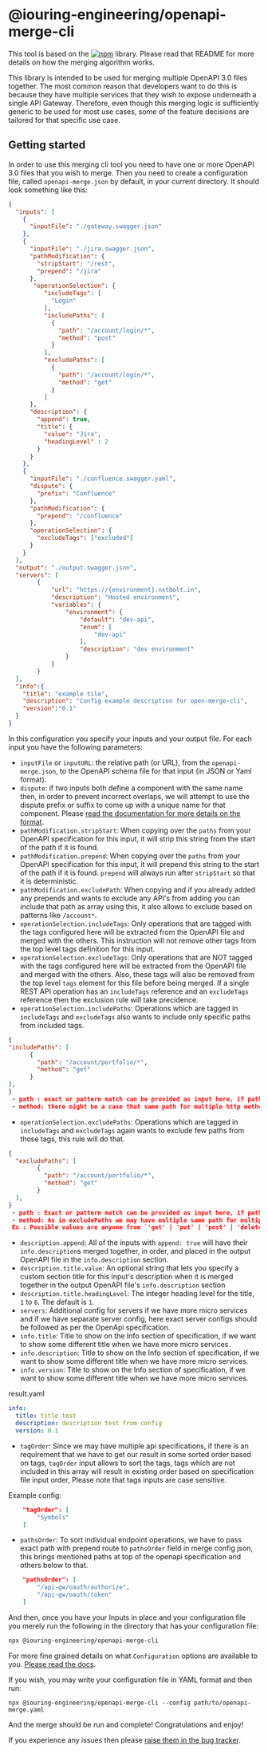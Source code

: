 # @iouring-engineering/openapi-merge-cli

This tool is based on the [![npm](https://img.shields.io/npm/v/@iouring-engineering/openapi-merge?label=@iouring-engineering/openapi-merge&logo=npm)](https://www.npmjs.com/package/@iouring-engineering/openapi-merge) library. Please read
that README for more details on how the merging algorithm works.

This library is intended to be used for merging multiple OpenAPI 3.0 files together. The most common reason that developers want to do this is because
they have multiple services that they wish to expose underneath a single API Gateway. Therefore, even though this merging logic is sufficiently generic to be
used for most use cases, some of the feature decisions are tailored for that specific use case.

## Getting started

In order to use this merging cli tool you need to have one or more OpenAPI 3.0 files that you wish to merge. Then you need to create a configuration file,
called `openapi-merge.json` by default, in your current directory. It should look something like this:

``` json
{
  "inputs": [
    {
      "inputFile": "./gateway.swagger.json"
    },
    {
      "inputFile": "./jira.swagger.json",
      "pathModification": {
        "stripStart": "/rest",
        "prepend": "/jira"
      },
       "operationSelection": {
          "includeTags": [
            "Login"
          ],
          "includePaths": [
            {
              "path": "/account/login/*",
              "method": "post"
            }
          ],
          "excludePaths": [
            {
              "path": "/account/login/*",
              "method": "get"
            }
          ]
      },
      "description": {
        "append": true,
        "title": {
          "value": "Jira",
          "headingLevel" : 2
        }
      }
    },
    {
      "inputFile": "./confluence.swagger.yaml",
      "dispute": {
        "prefix": "Confluence"
      },
      "pathModification": {
        "prepend": "/confluence"
      },
      "operationSelection": {
        "excludeTags": ["excluded"]
      }
    }
  ],
  "output": "./output.swagger.json",
  "servers": [
        {
            "url": "https://{environment}.nxtbolt.in",
            "description": "Hosted environment",
            "variables": {
                "environment": {
                    "default": "dev-api",
                    "enum": [
                        "dev-api"
                    ],
                    "description": "dev environment"
                }
            }
        }
  ],
  "info":{
    "title": "example tile",
    "description": "Config example description for open-merge-cli",
    "version":"0.1"
  }
}
```

In this configuration you specify your inputs and your output file. For each input you have the following parameters:

* `inputFile` or `inputURL`: the relative path (or URL), from the `openapi-merge.json`, to the OpenAPI schema file for that input (in JSON or Yaml format).
* `dispute`: if two inputs both define a component with the same name then, in order to prevent incorrect overlaps, we will attempt to use the dispute prefix or suffix to come up with a unique name for that component. Please [read the documentation for more details on the format](https://github.com/iouring-engineering/openapi-merge/wiki/configuration-definitions-dispute).
* `pathModification.stripStart`: When copying over the `paths` from your OpenAPI specification for this input, it will strip this string from the start of the path if it is found.
* `pathModification.prepend`: When copying over the `paths` from your OpenAPI specification for this input, it will prepend this string to the start of the path if it is found. `prepend` will always run after `stripStart` so that it is deterministic.
* `pathModification.excludePath`: When copying and if you already added any prepends and wants to exclude any API's from adding you can include that path as array using this, it also allows to exclude based on patterns like `/account*`.
* `operationSelection.includeTags`: Only operations that are tagged with the tags configured here will be extracted from the OpenAPI file and merged with the others. This instruction will not remove other tags from the top level tags definition for this input.
* `operationSelection.excludeTags`: Only operations that are NOT tagged with the tags configured here will be extracted from the OpenAPI file and merged with the others. Also, these tags will also be removed from the top level `tags` element for this file before being merged. If a single REST API operation has an `includeTags` reference and an `excludeTags` reference then the exclusion rule will take precidence.
* `operationSelection.includePaths`: Operations which are tagged in `includeTags` and `excludeTags` also wants to include only specific paths from included tags.

``` json
{
"includePaths": [
      {
        "path": "/account/portfolio/*",
        "method": "get"
      }
],
}
 - path : exact or pattern match can be provided as input here, if path is a pattern match use `*` at the end as above.
 - method: there might be a case that same path for multiple http methods, so additionally http method of path which we want to include should be given as input.
```

* `operationSelection.excludePaths`: Operations which are tagged in `includeTags` and `excludeTags` again wants to exclude few paths from those tags, this rule will do that.

``` json
{
  "excludePaths": [
        {
          "path": "/account/portfolio/*",
          "method": "get"
        }
  ],
}
 - path : Exact or pattern match can be provided as input here, if path is a pattern match use `*` at the end as above.
 - method: As in excludePaths we may have multiple same path for multiple http methods, as per OpeanApi all the http methods can be input here.
 Ex : Possible values are anyone from `'get' | 'put' | 'post' | 'delete' | 'options' | 'head' | 'patch' | 'trace'`

```

* `description.append`: All of the inputs with `append: true` will have their `info.description`s merged together, in order, and placed in the output OpenAPI file in the `info.description` section.
* `description.title.value`: An optional string that lets you specify a custom section title for this input's description when it is merged together in the output OpenAPI file's `info.description` section
* `description.title.headingLevel`: The integer heading level for the title, `1` to `6`. The default is `1`.
* `servers`: Additional config for servers if we have more micro services and if we have separate server config, here exact server configs should be followed as per the OpenApi specification.
* `info.title`: Title to show on the Info section of specification, if we want to show some different title when we have more micro services.
* `info.description`: Title to show on the Info section of specification, if we want to show some different title when we have more micro services.
* `info.version`: Title to show on the Info section of specification, if we want to show some different title when we have more micro services.

result.yaml

``` yaml
info:
  title: title test
  description: description test from config
  version: 0.1

```

* `tagOrder`: Since we may have multiple api specifications, if there is an requirement that we have to get our result in some sorted order based on tags, `tagOrder` input allows to sort the tags, tags which are not included in this array will result in existing order based on specification file input order, Please note that tags inputs are case sensitive.

Example config:

```json
    "tagOrder": [
        "Symbols"
    ]
```

* `pathsOrder`: To sort individual endpoint operations, we have to pass exact path with prepend route to `pathsOrder` field in merge config json, this brings mentioned paths at top of the openapi specification and others below to that.

```json
    "pathsOrder": [
        "/api-gw/oauth/authorize",
        "/api-gw/oauth/token"
    ]
```

And then, once you have your Inputs in place and your configuration file you merely run the following in the directory that has your configuration file:

``` bash
npx @iouring-engineering/openapi-merge-cli
```

For more fine grained details on what `Configuration` options are available to you. [Please read the docs](https://github.com/iouring-engineering/openapi-merge/wiki/README).

If you wish, you may write your configuration file in YAML format and then run:

``` shell
npx @iouring-engineering/openapi-merge-cli --config path/to/openapi-merge.yaml
```

And the merge should be run and complete! Congratulations and enjoy!

If you experience any issues then please [raise them in the bug tracker][1].

 [1]: https://github.com/iouring-engineering/openapi-merge/issues/new
